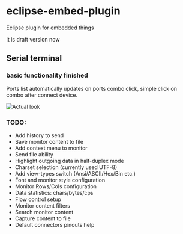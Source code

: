 # eclipse-embed-plugin
Eclipse plugin for embedded things

It is draft version now

## Serial terminal 
### basic functionality finished
Ports list automatically updates on ports combo click, simple click on combo after connect device.

![Actual look](https://github.com/ploys/eclipse-embed-plugin/tree/master/docs/shots/serial-150424.png "Actual look")

### TODO:
* Add history to send 
* Save monitor content to file
* Add context menu to monitor
* Send file ability
* Highlight outgoing data in half-duplex mode
* Charset selection (currently used UTF-8)
* Add view-types switch (Ansi/ASCII/Hex/Bin etc.)
* Font and monitor style configuration
* Monitor Rows/Cols configuration
* Data statistics: chars/bytes/cps
* Flow control setup
* Monitor content filters
* Search monitor content
* Capture content to file
* Default connectors pinouts help

